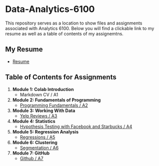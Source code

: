 # Data-Analytics-6100

This repository serves as a location to show files and assignments associated with Analytics 6100. Below you will find a clickable link to my resume as well as a table of contents of my assignemtns. 

## My Resume
* [Resume](https://colab.research.google.com/drive/1YvsP4628F0XuGH-5S8vLNsdeI8K6MrZf?usp=sharing)

## Table of Contents for Assignments
1.  **Module 1: Colab Introduction**
     * Markdown CV / A1
2.  **Module 2: Fundamentals of Programming**
     * [Programming Fundamentals / A2](https://colab.research.google.com/drive/1qMdk8sS384g4ETnI43D0zoaxWNBo5lkv?usp=sharing) 
3.  **Module 3: Working With Data**
     * [Yelp Reviews / A3](https://colab.research.google.com/drive/1TTxfUK77fH2VvhucS7s7y0YSyzCEFyDw?usp=sharing)
4.  **Module 4: Statistics**
     * [Hypothesis Testing with Facebook and Starbucks / A4](https://colab.research.google.com/drive/1TdGUFE_Q8DTc7fbEEK5TJ5mLNWaWqlYI?usp=sharing)
5.  **Module 5: Regression Analysis**
     * [Regressions / A5](https://colab.research.google.com/drive/1Gbm853QrVEeARJR2XaTpESR8fJuY_2uU?usp=sharing)
6.  **Module 6: Clustering** 
     * [Segmentation / A6](https://colab.research.google.com/drive/1IVTt8AeSI4xtDnHLjeWbJic9HfyI0n0y?usp=sharing)
7.  **Module 7: GitHub**
     * [Github / A7](https://github.com/jaxonswalberg/Data-Analytics-6100)
